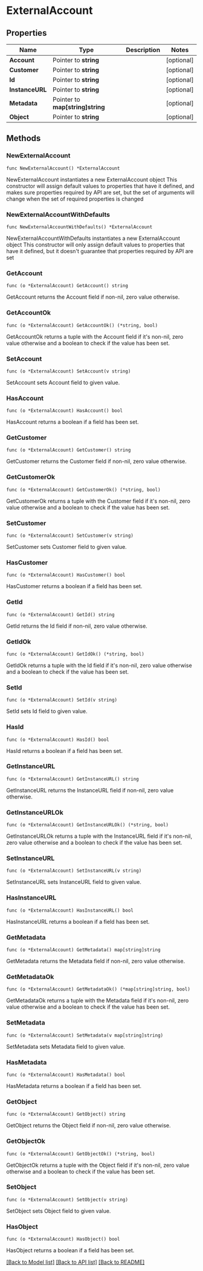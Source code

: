 # ExternalAccount

## Properties

Name | Type | Description | Notes
------------ | ------------- | ------------- | -------------
**Account** | Pointer to **string** |  | [optional] 
**Customer** | Pointer to **string** |  | [optional] 
**Id** | Pointer to **string** |  | [optional] 
**InstanceURL** | Pointer to **string** |  | [optional] 
**Metadata** | Pointer to **map[string]string** |  | [optional] 
**Object** | Pointer to **string** |  | [optional] 

## Methods

### NewExternalAccount

`func NewExternalAccount() *ExternalAccount`

NewExternalAccount instantiates a new ExternalAccount object
This constructor will assign default values to properties that have it defined,
and makes sure properties required by API are set, but the set of arguments
will change when the set of required properties is changed

### NewExternalAccountWithDefaults

`func NewExternalAccountWithDefaults() *ExternalAccount`

NewExternalAccountWithDefaults instantiates a new ExternalAccount object
This constructor will only assign default values to properties that have it defined,
but it doesn't guarantee that properties required by API are set

### GetAccount

`func (o *ExternalAccount) GetAccount() string`

GetAccount returns the Account field if non-nil, zero value otherwise.

### GetAccountOk

`func (o *ExternalAccount) GetAccountOk() (*string, bool)`

GetAccountOk returns a tuple with the Account field if it's non-nil, zero value otherwise
and a boolean to check if the value has been set.

### SetAccount

`func (o *ExternalAccount) SetAccount(v string)`

SetAccount sets Account field to given value.

### HasAccount

`func (o *ExternalAccount) HasAccount() bool`

HasAccount returns a boolean if a field has been set.

### GetCustomer

`func (o *ExternalAccount) GetCustomer() string`

GetCustomer returns the Customer field if non-nil, zero value otherwise.

### GetCustomerOk

`func (o *ExternalAccount) GetCustomerOk() (*string, bool)`

GetCustomerOk returns a tuple with the Customer field if it's non-nil, zero value otherwise
and a boolean to check if the value has been set.

### SetCustomer

`func (o *ExternalAccount) SetCustomer(v string)`

SetCustomer sets Customer field to given value.

### HasCustomer

`func (o *ExternalAccount) HasCustomer() bool`

HasCustomer returns a boolean if a field has been set.

### GetId

`func (o *ExternalAccount) GetId() string`

GetId returns the Id field if non-nil, zero value otherwise.

### GetIdOk

`func (o *ExternalAccount) GetIdOk() (*string, bool)`

GetIdOk returns a tuple with the Id field if it's non-nil, zero value otherwise
and a boolean to check if the value has been set.

### SetId

`func (o *ExternalAccount) SetId(v string)`

SetId sets Id field to given value.

### HasId

`func (o *ExternalAccount) HasId() bool`

HasId returns a boolean if a field has been set.

### GetInstanceURL

`func (o *ExternalAccount) GetInstanceURL() string`

GetInstanceURL returns the InstanceURL field if non-nil, zero value otherwise.

### GetInstanceURLOk

`func (o *ExternalAccount) GetInstanceURLOk() (*string, bool)`

GetInstanceURLOk returns a tuple with the InstanceURL field if it's non-nil, zero value otherwise
and a boolean to check if the value has been set.

### SetInstanceURL

`func (o *ExternalAccount) SetInstanceURL(v string)`

SetInstanceURL sets InstanceURL field to given value.

### HasInstanceURL

`func (o *ExternalAccount) HasInstanceURL() bool`

HasInstanceURL returns a boolean if a field has been set.

### GetMetadata

`func (o *ExternalAccount) GetMetadata() map[string]string`

GetMetadata returns the Metadata field if non-nil, zero value otherwise.

### GetMetadataOk

`func (o *ExternalAccount) GetMetadataOk() (*map[string]string, bool)`

GetMetadataOk returns a tuple with the Metadata field if it's non-nil, zero value otherwise
and a boolean to check if the value has been set.

### SetMetadata

`func (o *ExternalAccount) SetMetadata(v map[string]string)`

SetMetadata sets Metadata field to given value.

### HasMetadata

`func (o *ExternalAccount) HasMetadata() bool`

HasMetadata returns a boolean if a field has been set.

### GetObject

`func (o *ExternalAccount) GetObject() string`

GetObject returns the Object field if non-nil, zero value otherwise.

### GetObjectOk

`func (o *ExternalAccount) GetObjectOk() (*string, bool)`

GetObjectOk returns a tuple with the Object field if it's non-nil, zero value otherwise
and a boolean to check if the value has been set.

### SetObject

`func (o *ExternalAccount) SetObject(v string)`

SetObject sets Object field to given value.

### HasObject

`func (o *ExternalAccount) HasObject() bool`

HasObject returns a boolean if a field has been set.


[[Back to Model list]](../README.md#documentation-for-models) [[Back to API list]](../README.md#documentation-for-api-endpoints) [[Back to README]](../README.md)


